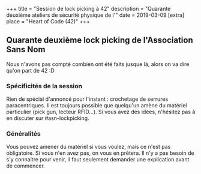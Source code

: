+++
title = "Session de lock picking à 42"
description = "Quarante deuxième ateliers de sécurité physique de l'"
date = 2019-03-09
[extra]
place = "Heart of Code (42)"
+++

## Quarante deuxième lock picking de l'Association Sans Nom

Nous n'avons pas compté combien ont été faits jusque là, alors on va dire qu'on part de 42 :D

### Spécificités de la session

Rien de spécial d'annoncé pour l'instant&nbsp;: crochetage de serrures paracentriques.
Il est toujours possible que quelqu'un amène du matériel particulier (pick gun, lecteur RFID…).
Si vous avez des idées, n'hésitez pas à en discuter sur #asn-lockpicking.

### Généralités

Vous pouvez amener du matériel si vous voulez, mais ce n'est pas obligatoire.
Si vous n'en avez pas, on vous en prêtera.
Il n'y a pas besoin de s'y connaitre pour venir, il faut seulement demander une
explication avant de commencer.

